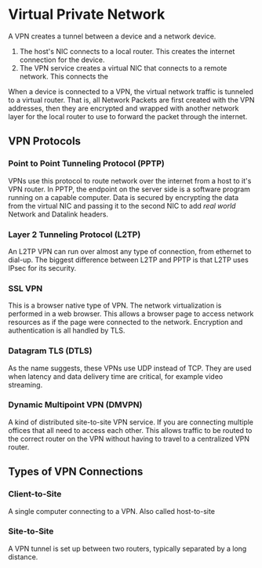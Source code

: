 # Virtual Private Network

A VPN creates a tunnel between a device and a network device.

1. The host's NIC connects to a local router. This creates the internet connection for the device.
2. The VPN service creates a virtual NIC that connects to a remote network. This connects the

When a device is connected to a VPN, the virtual network traffic is tunneled to a virtual router.
That is, all Network Packets are first created with the VPN addresses, then they are encrypted and wrapped with another network layer for the local router to use to forward the packet through the internet.


## VPN Protocols
### Point to Point Tunneling Protocol (PPTP)
VPNs use this protocol to route network over the internet from a host to it's VPN router.
In PPTP, the endpoint on the server side is a software program running on a capable computer.
Data is secured by encrypting the data from the virtual NIC and passing it to the second NIC to add _real world_ Network and Datalink headers.


### Layer 2 Tunneling Protocol (L2TP)
An L2TP VPN can run over almost any type of connection, from ethernet to dial-up.
The biggest difference between L2TP and PPTP is that L2TP uses IPsec for its security.

### SSL VPN
This is a browser native type of VPN.
The network virtualization is performed in a web browser.
This allows a browser page to access network resources as if the page were connected to the network.
Encryption and authentication is all handled by TLS.

### Datagram TLS (DTLS)
As the name suggests, these VPNs use UDP instead of TCP.
They are used when latency and data delivery time are critical, for example video streaming.

### Dynamic Multipoint VPN (DMVPN)
A kind of distributed site-to-site VPN service.
If you are connecting multiple offices that all need to access each other.
This allows traffic to be routed to the correct router on the VPN without having to travel to a centralized VPN router.



## Types of VPN Connections
### Client-to-Site
A single computer connecting to a VPN.
Also called host-to-site

### Site-to-Site
A VPN tunnel is set up between two routers, typically separated by a long distance.

